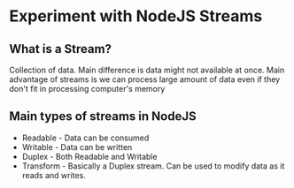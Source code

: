 # Experiment with NodeJS Streams

## What is a Stream?
Collection of data. Main difference is data might not available at once. Main advantage of streams is we can process large amount of data even if they don't fit in processing computer's memory

## Main types of streams in NodeJS
- Readable - Data can be consumed
- Writable - Data can be written
- Duplex - Both Readable and Writable
- Transform - Basically a Duplex stream. Can be used to modify data as it reads and writes.